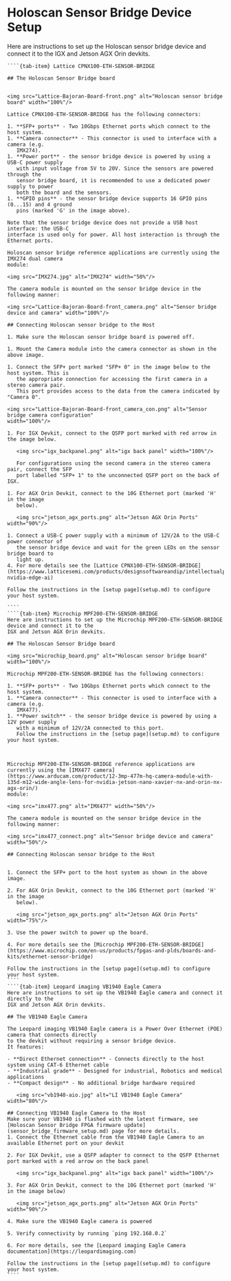 # Holoscan Sensor Bridge Device Setup

Here are instructions to set up the Holoscan sensor bridge device and connect it to the
IGX and Jetson AGX Orin devkits.

`````{tab-set}
````{tab-item} Lattice CPNX100-ETH-SENSOR-BRIDGE

## The Holoscan Sensor Bridge board


<img src="Lattice-Bajoran-Board-front.png" alt="Holoscan sensor bridge board" width="100%"/>

Lattice CPNX100-ETH-SENSOR-BRIDGE has the following connectors:

1. **SFP+ ports** - Two 10Gbps Ethernet ports which connect to the host system.
1. **Camera connector** - This connector is used to interface with a camera (e.g.
   IMX274).
1. **Power port** - the sensor bridge device is powered by using a USB-C power supply
   with input voltage from 5V to 20V. Since the sensors are powered through the
   sensor bridge board, it is recommended to use a dedicated power supply to power
   both the board and the sensors.
1. **GPIO pins** - the sensor bridge device supports 16 GPIO pins (0...15) and 4 ground
   pins (marked 'G' in the image above).

Note that the sensor bridge device does not provide a USB host interface: the USB-C
interface is used only for power. All host interaction is through the Ethernet ports.

Holoscan sensor bridge reference applications are currently using the IMX274 dual camera
module:

<img src="IMX274.jpg" alt="IMX274" width="50%"/>

The camera module is mounted on the sensor bridge device in the following manner:

<img src="Lattice-Bajoran-Board-front_camera.png" alt="Sensor bridge device and camera" width="100%"/>

## Connecting Holoscan sensor bridge to the Host

1. Make sure the Holoscan sensor bridge board is powered off.

1. Mount the Camera module into the camera connector as shown in the above image.

1. Connect the SFP+ port marked "SFP+ 0" in the image below to the host system. This is
   the appropriate connection for accessing the first camera in a stereo camera pair.
   This port provides access to the data from the camera indicated by "Camera 0".

<img src="Lattice-Bajoran-Board-front_camera_con.png" alt="Sensor bridge camera configuration"
width="100%"/>

1. For IGX Devkit, connect to the QSFP port marked with red arrow in the image below.

   <img src="igx_backpanel.png" alt="igx back panel" width="100%"/>

   For configurations using the second camera in the stereo camera pair, connect the SFP
   port labelled "SFP+ 1" to the unconnected QSFP port on the back of IGX.

1. For AGX Orin Devkit, connect to the 10G Ethernet port (marked 'H' in the image
   below).

   <img src="jetson_agx_ports.png" alt="Jetson AGX Orin Ports" width="90%"/>

1. Connect a USB-C power supply with a minimum of 12V/2A to the USB-C power connector of
   the sensor bridge device and wait for the green LEDs on the sensor bridge board to
   light up.
4. For more details see the [Lattice CPNX100-ETH-SENSOR-BRIDGE](https://www.latticesemi.com/products/designsoftwareandip/intellectualproperty/referencedesigns/referencedesigns05/lattice-nvidia-edge-ai)

Follow the instructions in the [setup page](setup.md) to configure your host system.

````
````{tab-item} Microchip MPF200-ETH-SENSOR-BRIDGE
Here are instructions to set up the Microchip MPF200-ETH-SENSOR-BRIDGE device and connect it to the
IGX and Jetson AGX Orin devkits.

## The Holoscan Sensor Bridge board

<img src="microchip_board.png" alt="Holoscan sensor bridge board" width="100%"/>

Microchip MPF200-ETH-SENSOR-BRIDGE has the following connectors:

1. **SFP+ ports** - Two 10Gbps Ethernet ports which connect to the host system.
1. **Camera connector** - This connector is used to interface with a camera (e.g.
   IMX477).
1. **Power switch** - the sensor bridge device is powered by using a 12V power supply
   with a minimum of 12V/2A connected to this port.
   Follow the instructions in the [setup page](setup.md) to configure your host system.

   

Microchip MPF200-ETH-SENSOR-BRIDGE reference applications are currently using the [IMX477 camera](https://www.arducam.com/product/12-3mp-477m-hq-camera-module-with-135d-m12-wide-angle-lens-for-nvidia-jetson-nano-xavier-nx-and-orin-nx-agx-orin/)
module:

<img src="imx477.png" alt="IMX477" width="50%"/>

The camera module is mounted on the sensor bridge device in the following manner:

<img src="imx477_connect.png" alt="Sensor bridge device and camera" width="50%"/>

## Connecting Holoscan sensor bridge to the Host


1. Connect the SFP+ port to the host system as shown in the above image. 

2. For AGX Orin Devkit, connect to the 10G Ethernet port (marked 'H' in the image
   below).

   <img src="jetson_agx_ports.png" alt="Jetson AGX Orin Ports" width="75%"/>

3. Use the power switch to power up the board.

4. For more details see the [Microchip MPF200-ETH-SENSOR-BRIDGE](https://www.microchip.com/en-us/products/fpgas-and-plds/boards-and-kits/ethernet-sensor-bridge)

Follow the instructions in the [setup page](setup.md) to configure your host system.
````
````{tab-item} Leopard imaging VB1940 Eagle Camera
Here are instructions to set up the VB1940 Eagle camera and connect it directly to the
IGX and Jetson AGX Orin devkits.

## The VB1940 Eagle Camera

The Leopard imaging VB1940 Eagle camera is a Power Over Ethernet (POE) camera that connects directly
to the devkit without requiring a sensor bridge device. 
It features:

- **Direct Ethernet connection** - Connects directly to the host system using CAT-6 Ethernet cable
- **Industrial grade** - Designed for industrial, Robotics and medical applications
- **Compact design** - No additional bridge hardware required

   <img src="vb1940-aio.jpg" alt="LI VB1940 Eagle Camera" width="80%"/>

## Connecting VB1940 Eagle Camera to the Host
Make sure your VB1940 is flashed with the latest firmware, see [Holoscan Sensor Bridge FPGA firmware update](sensor_bridge_firmware_setup.md) page for more details.
1. Connect the Ethernet cable from the VB1940 Eagle Camera to an available Ethernet port on your devkit

2. For IGX Devkit, use a QSFP adapter to connect to the QSFP Ethernet port marked with a red arrow on the back panel

   <img src="igx_backpanel.png" alt="igx back panel" width="100%"/>

3. For AGX Orin Devkit, connect to the 10G Ethernet port (marked 'H' in the image below)

   <img src="jetson_agx_ports.png" alt="Jetson AGX Orin Ports" width="90%"/>

4. Make sure the VB1940 Eagle camera is powered 

5. Verify connectivity by running `ping 192.168.0.2`

6. For more details, see the [Leopard imaging Eagle Camera documentation](https://leopardimaging.com)

Follow the instructions in the [setup page](setup.md) to configure your host system.
````
`````
